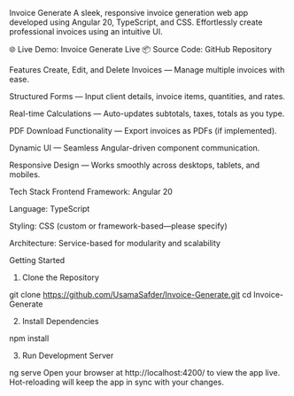 Invoice Generate
A sleek, responsive invoice generation web app developed using Angular 20, TypeScript, and CSS. Effortlessly create professional invoices using an intuitive UI.

🌐 Live Demo: Invoice Generate Live
📦 Source Code: GitHub Repository

Features
Create, Edit, and Delete Invoices — Manage multiple invoices with ease.

Structured Forms — Input client details, invoice items, quantities, and rates.

Real-time Calculations — Auto-updates subtotals, taxes, totals as you type.

PDF Download Functionality — Export invoices as PDFs (if implemented).

Dynamic UI — Seamless Angular-driven component communication.

Responsive Design — Works smoothly across desktops, tablets, and mobiles.

Tech Stack
Frontend Framework: Angular 20

Language: TypeScript

Styling: CSS (custom or framework-based—please specify)

Architecture: Service-based for modularity and scalability


Getting Started
1. Clone the Repository

git clone https://github.com/UsamaSafder/Invoice-Generate.git
cd Invoice-Generate

2. Install Dependencies

npm install

3. Run Development Server

ng serve
Open your browser at http://localhost:4200/ to view the app live. Hot-reloading will keep the app in sync with your changes.
